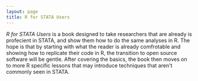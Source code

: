 ```yaml
---
layout: page
title: R for STATA Users
---
```


*R for STATA Users* is a book designed to take researchers that are already is profecient in STATA, and show them how to do the same analyses in R. The hope is that by starting with what the reader is already comfrotable and showing how to replicate their code in R, the transition to open source software will be gentle. After covering the basics, the book then moves on to more R specific lessons that may introduce techniques that aren't commonly seen in STATA. 

<!-- See the rough start to the book here: [https://newton-c.github.io/R_for_STATA_Users/](https://newton-c.github.io/R_for_STATA_Users/) -->

